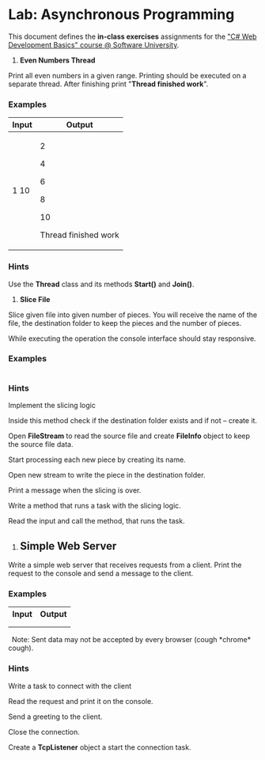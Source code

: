 ﻿
# **Lab: Asynchronous Programming**
This document defines the **in-class exercises** assignments for the ["C# Web Development Basics" course @ Software University](https://softuni.bg/courses/csharp-web-development-basics).

1. **Even Numbers Thread**

Print all even numbers in a given range. Printing should be executed on a separate thread. After finishing print "**Thread finished work**".
### **Examples**

|<a name="_hlk492405192"></a>**Input**|**Output**|
| - | - |
|1 10|<p>2</p><p>4</p><p>6</p><p>8</p><p>10</p><p>Thread finished work</p>|
### **Hints**
Use the **Thread** class and its methods **Start()** and **Join()**.

1. **Slice File**

Slice given file into given number of pieces. You will receive the name of the file, the destination folder to keep the pieces and the number of pieces.

While executing the operation the console interface should stay responsive.

### **Examples**

|||
| :- | :- |
### **Hints**
Implement the slicing logic

Inside this method check if the destination folder exists and if not – create it.

Open **FileStream** to read the source file and create **FileInfo** object to keep the source file data.






Start processing each new piece by creating its name.

Open new stream to write the piece in the destination folder.

Print a message when the slicing is over.

Write a method that runs a task with the slicing logic.



Read the input and call the method, that runs the task.

1. ## **Simple Web Server**
Write a simple web server that receives requests from a client. Print the request to the console and send a message to the client.
### **Examples**

<table><tr><th colspan="1"><b>Input</b></th><th colspan="1"><b>Output</b></th></tr>
<tr><td colspan="1" rowspan="2" valign="top"></td><td colspan="1" valign="top"></td></tr>
<tr><td colspan="1" valign="top"></td></tr>
</table>

` `Note: Sent data may not be accepted by every browser (cough \*chrome\* cough).


### **Hints**
Write a task to connect with the client

Read the request and print it on the console.

Send a greeting to the client.

Close the connection.

Create a **TcpListener** object a start the connection task.




